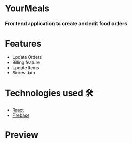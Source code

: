 # YourMeals
### Frontend application to create and edit food orders

# Features
- Update Orders
- Billing feature
- Update Items
- Stores data

# Technologies used 🛠️
- [React](https://reactjs.org/)
- [Firebase](https://firebase.google.com)

# Preview
